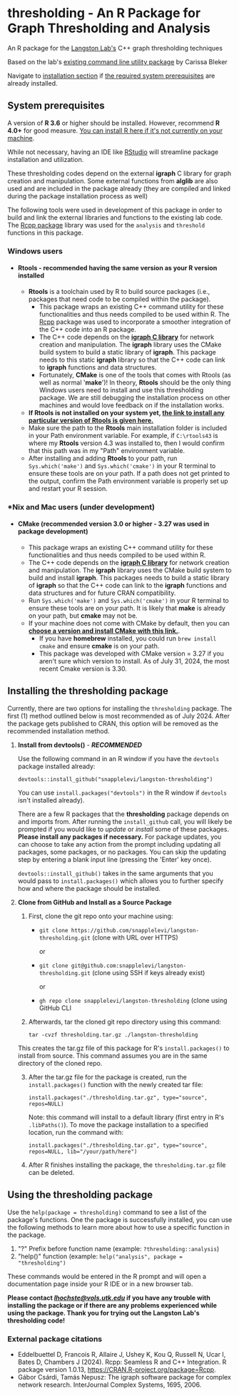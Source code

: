# thresholding - An R Package for Graph Thresholding and Analysis
An R package for the [Langston Lab's](https://web.eecs.utk.edu/~mlangsto/) C++ graph thresholding techniques

Based on the lab's [existing command line utility package](https://github.com/carissableker/thresholding) by Carissa Bleker

Navigate to [installation section](#installing-the-thresholding-package)  if [the required system prerequisites](#system-prerequisites) are already installed.


## System prerequisites
A version of **R 3.6** or higher should be installed. However, recommend **R 4.0+** for good measure. [You can install R here if it's not currently on your machine](https://cran.r-project.org/).

While not necessary, having an IDE like [RStudio](https://posit.co/products/open-source/rstudio/) will streamline package installation and utilization.

These thresholding codes depend on the external **igraph** C library for graph creation and manipulation. 
Some external functions from **alglib** are also used and are included in the package already (they are compiled and linked during the package installation process as well)

The following tools were used in development of this package in order to build and link the external 
libraries and functions to the existing lab code. The [Rcpp package](https://www.rcpp.org/) library was used for the `analysis` and `threshold` functions in this package.

### Windows users
- #### Rtools - recommended having the same version as your R version installed 
    - **Rtools** is a toolchain used by R to build source packages (i.e., packages that need code to be compiled within the package).
       - This package wraps an existing C++ command utility for these functionalities and thus needs compiled to be used within R. The [Rcpp](https://www.rcpp.org/) package was used to incorporate a smoother integration of the C++ code into an R package.
       - The C++ code depends on the **[igraph C library]([https://igraph.org/c/)** for network creation and manipulation. The **igraph** library uses the CMake build system to build a static library of **igraph**. This package needs to this static **igraph** library so that the C++ code can link to  **igraph** functions and data structures.
       - Fortunately, **CMake** is one of the tools that comes with Rtools (as well as normal '**make**')! In theory, **Rtools** should be the only thing Windows users need to install and use this thresholding package. We are still debugging the installation process on other machines and would love feedback on if the installation works.
     - **If Rtools is not installed on your system yet, [the link to install any particular version of Rtools is given here.](https://cran.r-project.org/bin/windows/Rtools/)**
     - Make sure the path to the **Rtools** main installation folder is included in your Path environment variable. For example, if `C:\rtools43` is where my **Rtools** version 4.3 was installed to, then I would confirm that this path was in my "Path" environment
       variable.
     - After installing and adding **Rtools** to your path, run `Sys.which('make')` and `Sys.which('cmake')` in your R terminal to ensure these tools are on your path. If a path does not get printed to the output, confirm the Path environment variable is properly
       set up and restart your R session.


### *Nix and Mac users (under development)
- #### CMake (recommended version 3.0 or higher - 3.27 was used in package development)
   - This package wraps an existing C++ command utility for these functionalities and thus needs compiled to be used within R. 
   - The C++ code depends on the **[igraph C library]([https://igraph.org/c/)** for network creation and manipulation. The **igraph** library uses the CMake build system to build and install **igraph**. This packages needs to build a static library of **igraph**
     so that the C++ code can link to the **igraph** functions and data structures and for future CRAN compatibility.
   - Run `Sys.which('make')` and `Sys.which('cmake')` in your R terminal to ensure these tools are on your path. It is likely that **make** is already on your path, but **cmake** may not be.
   - If your machine does not come with CMake by default, then you can **[choose a version and install CMake with this link.](https://cmake.org/cmake/help/latest/release/index.html)**.
       - If you have **homebrew** installed, you could run `brew install cmake` and ensure **cmake** is on your path.
       - This package was developed with CMake version = 3.27 if you aren't sure which version to install. As of July 31, 2024, the most recent Cmake version is 3.30.
   
     
## Installing the thresholding package
Currently, there are two options for installing the `thresholding` package. The first (1) method outlined below is most recommended as of July 2024. After the package gets published to CRAN, this option will be removed as the recommended installation method.
1. **Install from devtools()** - ***RECOMMENDED***

   Use the following command in an R window if you have the `devtools` package installed already:
   
      `devtools::install_github("snapplelevi/langston-thresholding")`

   You can use `install.packages("devtools")` in the R window if `devtools` isn't installed already).
   
   There are a few R packages that the **thresholding** package depends on and imports from. After running the `install_github` call, you will likely be prompted if you would like to *update* or *install* some of these packages. **Please install any packages if necessary.** For package updates, you can choose to take any action from the prompt including updating all packages, some packages, or no packages. You can skip the updating step by entering a blank input line (pressing the 'Enter' key once).
   
   `devtools::install_github()`  takes in the same arguments that you would pass to `install.packages()` which allows you to further specify how and where the package should be installed. 
3. **Clone from GitHub and Install as a Source Package**

    1. First, clone the git repo onto your machine using:
       - `git clone https://github.com/snapplelevi/langston-thresholding.git`    (clone with URL over HTTPS)
         
           or
       
       - `git clone git@github.com:snapplelevi/langston-thresholding.git`        (clone using SSH if keys already exist)
         
           or
   
       - `gh repo clone snapplelevi/langston-thresholding`                       (clone using GitHub CLI
       
      


    2. Afterwards, tar the cloned git repo directory using this command:

       `tar -cvzf thresholding.tar.gz ./langston-thresholding`
       
      This creates the tar.gz file of this package for R's `install.packages()` to install from source. This command assumes you are in the same directory of the cloned repo.


    3. After the tar.gz file for the package is created, run the `install.packages()` function with the newly created tar file:
   
       `install.packages("./thresholding.tar.gz", type="source", repos=NULL)`
  
       Note: this command will install to a default library (first entry in R's `.libPaths()`). To move the package installation to a specified location, run the command with:
       
       `install.packages("./thresholding.tar.gz", type="source", repos=NULL, lib="/your/path/here")`

   4. After R finishes installing the package, the `thresholding.tar.gz` file can be deleted.

       
## Using the thresholding package
Use the `help(package = thresholding)` command to see a list of the package's functions.
One the package is successfully installed, you can use the following methods to learn more about how to use a specific function in the package. 
1. "?" Prefix before function name (example: `?thresholding::analysis`)
2. "help()" function               (example: `help("analysis", package = "thresholding")`

These commands would be entered in the R prompt and will open a documentation page inside your R IDE or in a new browser tab.


**Please contact *lhochste@vols.utk.edu* if you have any trouble with installing the package or if there are any problems experienced while using the package. Thank you for trying out the Langston Lab's thresholding code!**

### External package citations
- Eddelbuettel D, Francois R, Allaire J, Ushey K, Kou Q, Russell N, Ucar I, Bates D, Chambers J (2024). Rcpp: Seamless R and C++ Integration. R package version 1.0.13, https://CRAN.R-project.org/package=Rcpp.
- Gábor Csárdi, Tamás Nepusz: The igraph software package for complex network research. InterJournal Complex Systems, 1695, 2006.
 
